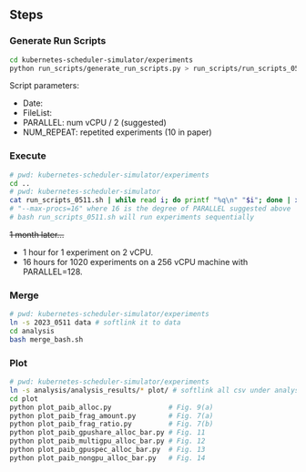 ## Steps

### Generate Run Scripts
```bash
cd kubernetes-scheduler-simulator/experiments
python run_scripts/generate_run_scripts.py > run_scripts/run_scripts_0511.sh
```

Script parameters:
- Date:
- FileList:
- PARALLEL: num vCPU / 2 (suggested)
- NUM_REPEAT: repetited experiments (10 in paper)

### Execute
```bash
# pwd: kubernetes-scheduler-simulator/experiments
cd ..
# pwd: kubernetes-scheduler-simulator
cat run_scripts_0511.sh | while read i; do printf "%q\n" "$i"; done | xargs --max-procs=16 -I CMD bash -c CMD
# "--max-procs=16" where 16 is the degree of PARALLEL suggested above
# bash run_scripts_0511.sh will run experiments sequentially
```

~~1 month later...~~
- 1 hour for 1 experiment on 2 vCPU.
- 16 hours for 1020 experiments on a 256 vCPU machine with PARALLEL=128.

### Merge
```bash
# pwd: kubernetes-scheduler-simulator/experiments
ln -s 2023_0511 data # softlink it to data
cd analysis
bash merge_bash.sh
```

### Plot
```bash
# pwd: kubernetes-scheduler-simulator/experiments
ln -s analysis/analysis_results/* plot/ # softlink all csv under analysis_results/ to plot/
cd plot
python plot_paib_alloc.py              # Fig. 9(a)
python plot_paib_frag_amount.py        # Fig. 7(a)
python plot_paib_frag_ratio.py         # Fig. 7(b)
python plot_paib_gpushare_alloc_bar.py # Fig. 11
python plot_paib_multigpu_alloc_bar.py # Fig. 12
python plot_paib_gpuspec_alloc_bar.py  # Fig. 13
python plot_paib_nongpu_alloc_bar.py   # Fig. 14
```


